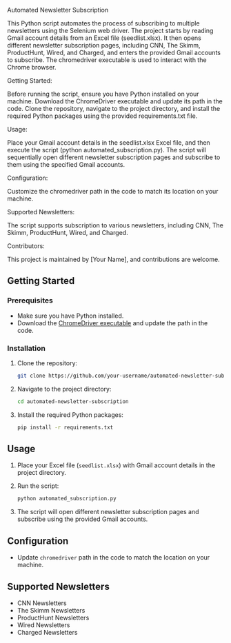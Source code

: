 Automated Newsletter Subscription

This Python script automates the process of subscribing to multiple newsletters using the Selenium web driver. The project starts by reading Gmail account details from an Excel file (seedlist.xlsx). It then opens different newsletter subscription pages, including CNN, The Skimm, ProductHunt, Wired, and Charged, and enters the provided Gmail accounts to subscribe. The chromedriver executable is used to interact with the Chrome browser.

Getting Started:

Before running the script, ensure you have Python installed on your machine. Download the ChromeDriver executable and update its path in the code. Clone the repository, navigate to the project directory, and install the required Python packages using the provided requirements.txt file.

Usage:

Place your Gmail account details in the seedlist.xlsx Excel file, and then execute the script (python automated_subscription.py). The script will sequentially open different newsletter subscription pages and subscribe to them using the specified Gmail accounts.

Configuration:

Customize the chromedriver path in the code to match its location on your machine.

Supported Newsletters:

The script supports subscription to various newsletters, including CNN, The Skimm, ProductHunt, Wired, and Charged.

Contributors:

This project is maintained by [Your Name], and contributions are welcome.

## Getting Started

### Prerequisites

- Make sure you have Python installed.
- Download the [ChromeDriver executable](https://sites.google.com/chromium.org/driver/) and update the path in the code.

### Installation

1. Clone the repository:

    ```bash
    git clone https://github.com/your-username/automated-newsletter-subscription.git
    ```

2. Navigate to the project directory:

    ```bash
    cd automated-newsletter-subscription
    ```

3. Install the required Python packages:

    ```bash
    pip install -r requirements.txt
    ```

## Usage

1. Place your Excel file (`seedlist.xlsx`) with Gmail account details in the project directory.

2. Run the script:

    ```bash
    python automated_subscription.py
    ```

3. The script will open different newsletter subscription pages and subscribe using the provided Gmail accounts.

## Configuration

- Update `chromedriver` path in the code to match the location on your machine.

## Supported Newsletters

- CNN Newsletters
- The Skimm Newsletters
- ProductHunt Newsletters
- Wired Newsletters
- Charged Newsletters
